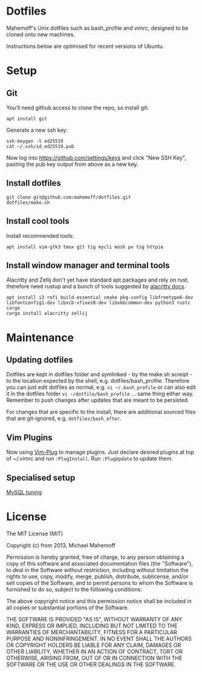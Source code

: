 Dotfiles
========

Mahemoff's Unix dotfiles such as bash\_profile and vimrc, designed to be cloned
onto new machines.

Instructions below are optimised for recent versions of Ubuntu.

# Setup

## Git

You'll need github access to clone the repo, so install git:

```
apt install git
```

Generate a new ssh key:

```
ssh-keygen -t ed25519
cat ~/.ssh/id_ed25519.pub
```

Now log into https://github.com/settings/keys and click "New SSH Key", pasting the pub key output from above as a new key.

## Install dotfiles

```
git clone git@github.com:mahemoff/dotfiles.git
dotfiles/make.sh
```

## Install cool tools

Install recommended tools:

```
apt install vim-gtk3 tmux git tig mycli mosh pv tig httpie
```

## Install window manager and terminal tools

Alacritty and Zellij  don't yet have standard apt packages and rely on rust, therefore need rustup and a bunch of tools suggested by [alacritty docs](https://github.com/alacritty/alacritty/blob/master/INSTALL.md).

```
apt install i3 rofi build-essential cmake pkg-config libfreetype6-dev libfontconfig1-dev libxcb-xfixes0-dev libxkbcommon-dev python3 rustc cargo 
cargo install alacritty zellij
```

# Maintenance

## Updating dotfiles

Dotfiles are kept in dotfiles folder and symlinked - by the make.sh screipt - to the location expected by the shell, e.g. dotfiles/bash_profile. Therefore you can just edit dotfiles as normal, e.g. `vi ~/.bash_profile` or can also edit it in the dotfiles folder `vi ~/dotfile/bash_profile` ... same thing either way. Remember to push changes after updates that are meant to be persisted.

For changes that are specific to the install, there are additional sourced files that are git-ignored, e.g. `dotfiles/bash_after`.

## Vim Plugins

Now using [Vim-Plug](https://github.com/junegunn/vim-plug) to manage plugins. Just declare desired plugins at top of ~/.vimrc and run `:PlugInstall`. Run `:PlugUpdate` to update them.

## Specialised setup

[MySQL tuning](https://gist.github.com/mahemoff/24a5a68e4d6b1f385af7826d195d79f0)

# License

The MIT License (MIT)

Copyright (c) from 2013, Michael Mahemoff

Permission is hereby granted, free of charge, to any person obtaining a copy
of this software and associated documentation files (the "Software"), to deal
in the Software without restriction, including without limitation the rights
to use, copy, modify, merge, publish, distribute, sublicense, and/or sell
copies of the Software, and to permit persons to whom the Software is
furnished to do so, subject to the following conditions:

The above copyright notice and this permission notice shall be included in
all copies or substantial portions of the Software.

THE SOFTWARE IS PROVIDED "AS IS", WITHOUT WARRANTY OF ANY KIND, EXPRESS OR
IMPLIED, INCLUDING BUT NOT LIMITED TO THE WARRANTIES OF MERCHANTABILITY,
FITNESS FOR A PARTICULAR PURPOSE AND NONINFRINGEMENT. IN NO EVENT SHALL THE
AUTHORS OR COPYRIGHT HOLDERS BE LIABLE FOR ANY CLAIM, DAMAGES OR OTHER
LIABILITY, WHETHER IN AN ACTION OF CONTRACT, TORT OR OTHERWISE, ARISING FROM,
OUT OF OR IN CONNECTION WITH THE SOFTWARE OR THE USE OR OTHER DEALINGS IN
THE SOFTWARE.
